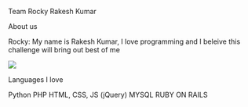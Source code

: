 Team Rocky
Rakesh Kumar

About us

Rocky: My name is Rakesh Kumar, I love programming and I beleive this challenge will bring out best of me

<img src='https://pbs.twimg.com/profile_images/527830090546032641/pZP1rLzm.jpeg'>

Languages I love

Python
PHP
HTML, CSS, JS (jQuery)
MYSQL
RUBY ON RAILS
